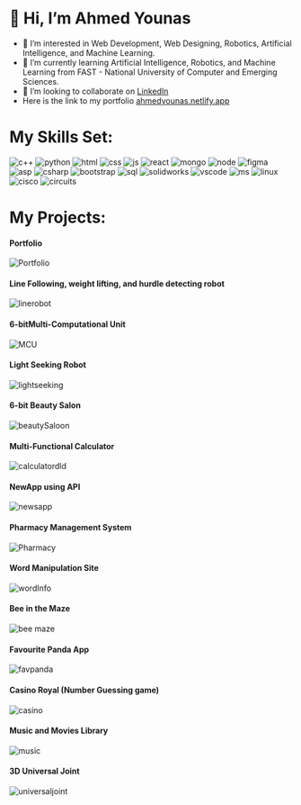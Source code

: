 # 👋 Hi, I’m Ahmed Younas
- 👀 I’m interested in Web Development, Web Designing, Robotics, Artificial Intelligence, and Machine Learning.
- 🌱 I’m currently learning Artificial Intelligence, Robotics, and Machine Learning from FAST - National University of Computer and Emerging Sciences.
- 💞️ I’m looking to collaborate on [LinkedIn](https://www.linkedin.com/in/ahmed-younas-360b481a5)
- Here is the link to my portfolio [ahmedyounas.netlify.app](https://ahmedyounas.netlify.app)
# My Skills Set:
![c++](https://github.com/4hmed7ounas/4hmed7ounas/assets/142696963/fc866ef6-2479-47e2-93c4-df9fdc385020)
![python](https://github.com/4hmed7ounas/4hmed7ounas/assets/142696963/937dd065-b87f-4320-9fc7-210149ea9a69)
![html](https://github.com/4hmed7ounas/4hmed7ounas/assets/142696963/c5da335f-d289-4a4d-84e9-7deb7819c64f)
![css](https://github.com/4hmed7ounas/4hmed7ounas/assets/142696963/b1844d3e-641d-4818-a1d6-3017be75a034)
![js](https://github.com/4hmed7ounas/4hmed7ounas/assets/142696963/f7cac07a-752f-48f8-aedb-234e6c4c0aef)
![react](https://github.com/4hmed7ounas/4hmed7ounas/assets/142696963/af3cbcee-eab0-4f41-b2d9-3d5519c09ff4)
![mongo](https://github.com/4hmed7ounas/4hmed7ounas/assets/142696963/7a942e05-875b-4923-a9ce-f3329b474883)
![node](https://github.com/4hmed7ounas/4hmed7ounas/assets/142696963/eb1138cc-8635-4b7d-88e9-5c8a2b9ad7e1)
![figma](https://github.com/4hmed7ounas/4hmed7ounas/assets/142696963/a4859a14-4f80-4057-953f-cb31e7d7a353)
![asp](https://github.com/4hmed7ounas/4hmed7ounas/assets/142696963/141c6cc6-edfc-47b8-8d11-e9e08e698d2c)
![csharp](https://github.com/4hmed7ounas/4hmed7ounas/assets/142696963/71a1e1b8-66a4-421e-99ac-0ac75666d471)
![bootstrap](https://github.com/4hmed7ounas/4hmed7ounas/assets/142696963/3965227a-4566-4a63-82f0-e46dfb0954bb)
![sql](https://github.com/4hmed7ounas/4hmed7ounas/assets/142696963/afc01718-14ec-42e7-9459-46b8851ba782)
![solidworks](https://github.com/4hmed7ounas/4hmed7ounas/assets/142696963/a697ac5f-838c-4b94-9757-feab5c0d1356)
![vscode](https://github.com/4hmed7ounas/4hmed7ounas/assets/142696963/052a066f-a881-4739-aa6b-79cfba16e07b)
![ms](https://github.com/4hmed7ounas/4hmed7ounas/assets/142696963/e3497cb0-a063-4450-af6b-532f8164233f)
![linux](https://github.com/4hmed7ounas/4hmed7ounas/assets/142696963/b3a50b74-6619-43c7-af81-26f5e25e4ccb)
![cisco](https://github.com/4hmed7ounas/4hmed7ounas/assets/142696963/fd0a9123-c299-4032-9211-ced42573f469)
![circuits](https://github.com/4hmed7ounas/4hmed7ounas/assets/142696963/4bbb1e9f-5451-47e4-849c-9da0eae6246f)
# My Projects:
#### Portfolio
![Portfolio](https://github.com/4hmed7ounas/4hmed7ounas/assets/142696963/44153bce-706c-4cbe-87d2-ba1053c61342)
#### Line Following, weight lifting, and hurdle detecting robot
![linerobot](https://github.com/4hmed7ounas/4hmed7ounas/assets/142696963/edd3e306-6c6b-4815-ba85-6edb758b4afb)
#### 6-bitMulti-Computational Unit
![MCU](https://github.com/4hmed7ounas/4hmed7ounas/assets/142696963/0f599efa-3b7e-4841-8a61-d90673e50ebd)
#### Light Seeking Robot
![lightseeking](https://github.com/4hmed7ounas/4hmed7ounas/assets/142696963/c307b039-371d-4c4c-8caa-119b2b20e247)
#### 6-bit Beauty Salon
![beautySaloon](https://github.com/4hmed7ounas/4hmed7ounas/assets/142696963/6873bb29-b3de-4b20-bd9c-9cc1a0e56d5d)
#### Multi-Functional Calculator
![calculatordld](https://github.com/4hmed7ounas/4hmed7ounas/assets/142696963/8124ccca-4782-4276-8f32-8c94ac8e01a3)
#### NewApp using API
![newsapp](https://github.com/4hmed7ounas/4hmed7ounas/assets/142696963/3dd8ea7a-f012-453b-9e64-c52f82b964c0)
#### Pharmacy Management System
![Pharmacy](https://github.com/4hmed7ounas/4hmed7ounas/assets/142696963/a7701e58-6c6a-4cc1-b40b-5fe2ce33e1ac)
#### Word Manipulation Site
![wordInfo](https://github.com/4hmed7ounas/4hmed7ounas/assets/142696963/0112ef44-31fa-4754-93a9-3ca06fcc671c)
#### Bee in the Maze
![bee maze](https://github.com/4hmed7ounas/4hmed7ounas/assets/142696963/4ee6e981-c226-4f29-bb69-0c3f0ae35832)
#### Favourite Panda App
![favpanda](https://github.com/4hmed7ounas/4hmed7ounas/assets/142696963/9ccc9fb5-5e30-42fe-a2ef-c9b7331da4cb)
#### Casino Royal (Number Guessing game)
![casino](https://github.com/4hmed7ounas/4hmed7ounas/assets/142696963/c0cc1e65-2294-4232-9e2f-771c202c63d9)
#### Music and Movies Library
![music](https://github.com/4hmed7ounas/4hmed7ounas/assets/142696963/2e37dfac-ca2e-4209-b65f-012159c43a41)
#### 3D Universal Joint
![universaljoint](https://github.com/4hmed7ounas/4hmed7ounas/assets/142696963/cfc1fb6e-0d79-4120-9ee5-a0fd7534c13e)

